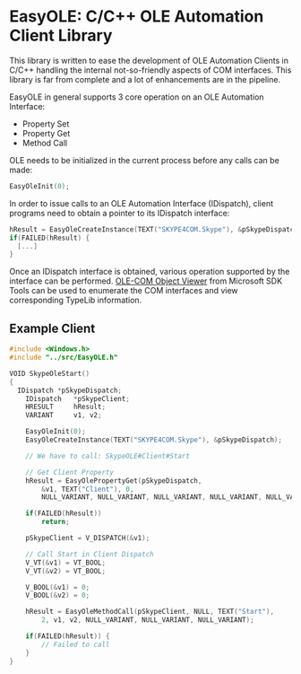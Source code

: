 EasyOLE: C/C++ OLE Automation Client Library
============================================

This library is written to ease the development of OLE Automation Clients in C/C++ handling the internal not-so-friendly aspects of COM interfaces. This library is far from complete and a lot of enhancements are in the pipeline.

EasyOLE in general supports 3 core operation on an OLE Automation Interface:

* Property Set
* Property Get
* Method Call

OLE needs to be initialized in the current process before any calls can be made:

```C
EasyOleInit(0);
```


In order to issue calls to an OLE Automation Interface (IDispatch), client programs need to obtain a pointer to its IDispatch interface:

```C
hResult = EasyOleCreateInstance(TEXT("SKYPE4COM.Skype"), &pSkypeDispatch);
if(FAILED(hResult) {
  [...]
}
```

Once an IDispatch interface is obtained, various operation supported by the interface can be performed. [OLE-COM Object Viewer](http://msdn.microsoft.com/en-us/library/windows/desktop/ms688269\(v=vs.85\).aspx) from Microsoft SDK Tools can be used to enumerate the COM interfaces and view corresponding TypeLib information.

Example Client
---------------

```C
#include <Windows.h>
#include "../src/EasyOLE.h"

VOID SkypeOleStart()
{
  IDispatch	*pSkypeDispatch;
	IDispatch	*pSkypeClient;
	HRESULT		hResult;
	VARIANT		v1, v2;

	EasyOleInit(0);
	EasyOleCreateInstance(TEXT("SKYPE4COM.Skype"), &pSkypeDispatch);

	// We have to call: SkypeOLE#Client#Start

	// Get Client Property
	hResult = EasyOlePropertyGet(pSkypeDispatch,
		&v1, TEXT("Client"), 0,
		NULL_VARIANT, NULL_VARIANT, NULL_VARIANT, NULL_VARIANT, NULL_VARIANT);

	if(FAILED(hResult))
		return;

	pSkypeClient = V_DISPATCH(&v1);

	// Call Start in Client Dispatch
	V_VT(&v1) = VT_BOOL;
	V_VT(&v2) = VT_BOOL;

	V_BOOL(&v1) = 0;
	V_BOOL(&v2) = 0;

	hResult = EasyOleMethodCall(pSkypeClient, NULL, TEXT("Start"),
		2, v1, v2, NULL_VARIANT, NULL_VARIANT, NULL_VARIANT);

	if(FAILED(hResult)) {
		// Failed to call
	}
}
```
